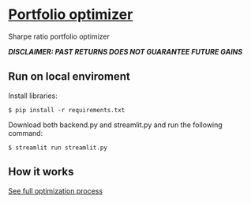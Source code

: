 # [Portfolio optimizer](https://modernportfoliooptimizer.streamlit.app/)
Sharpe ratio portfolio optimizer

__*DISCLAIMER: PAST RETURNS DOES NOT GUARANTEE FUTURE GAINS*__

## Run on local enviroment
Install libraries:
```
$ pip install -r requirements.txt
```
Download both backend.py and streamlit.py and run the following command:
```
$ streamlit run streamlit.py
```
## How it works
[See full optimization process](https://github.com/IsacJohansson05/Portfolio_optimizer/blob/main/Portfolio_optimizer.pdf)



